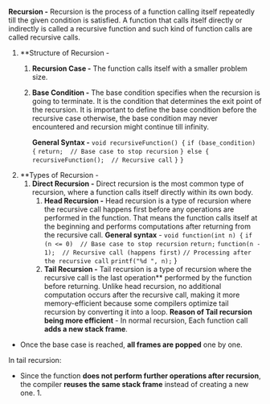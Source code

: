 **Recursion -** Recursion is the process of a function calling itself repeatedly till the given condition is satisfied. A function that calls itself directly or indirectly is called a recursive function and such kind of function calls are called recursive calls.


1. **Structure of Recursion - 
	1. **Recursion Case -** The function calls itself with a smaller problem size.
	2. **Base Condition -** The base condition specifies when the recursion is going to terminate. It is the condition that determines the exit point of the recursion. It is important to define the base condition before the recursive case otherwise, the base condition may never encountered and recursion might continue till infinity.
	   
	   **General Syntax -** 
	`void recursiveFunction() {`
    `if (base_condition) {`
        `return;  // Base case to stop recursion`
    `} else {`
        `recursiveFunction();  // Recursive call`
    `}`
	`}`
2. **Types of Recursion - 
	1. **Direct Recursion -** Direct recursion is the most common type of recursion, where a function calls itself directly within its own body.
		1. **Head Recursion -** Head recursion is a type of recursion where the recursive call happens first before any operations are performed in the function. That means the function calls itself at the beginning and performs computations after returning from the recursive call.
		 **General syntax** - 
		`void function(int n) {`
	    `if (n <= 0)  // Base case to stop recursion`
        `return;`
	    `function(n - 1);  // Recursive call (happens first)`
	    `// Processing after the recursive call`
	    `printf("%d ", n);`
		}
		1.  **Tail Recursion -** Tail recursion is a type of recursion where the recursive call is the last operation** performed by the function before returning. Unlike head recursion, no additional computation occurs after the recursive call, making it more memory-efficient because some compilers optimize tail recursion by converting it into a loop. 
		**Reason of Tail recursion being more efficient** - In normal recursion, Each function call **adds a new stack frame**.
- Once the base case is reached, **all frames are popped** one by one.

In tail recursion:

- Since the function **does not perform further operations after recursion**, the compiler **reuses the same stack frame** instead of creating a new one.
		1. 